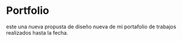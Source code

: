 # Portfolio
este una nueva propusta de diseño nueva de mi portafolio de trabajos realizados hasta la fecha.



